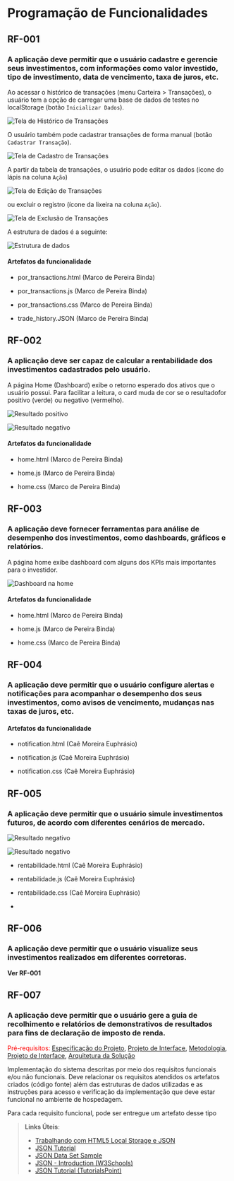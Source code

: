 # Programação de Funcionalidades

## RF-001 

### A aplicação deve permitir que o usuário cadastre e gerencie seus investimentos, com informações como valor investido, tipo de investimento, data de vencimento, taxa de juros, etc.

Ao acessar o histórico de transações (menu Carteira > Transações), o usuário tem a opção de carregar uma base de dados de testes no localStorage (botão `Inicializar Dados`). 

![Tela de Histórico de Transações](img/rf_01_transacoes.png)

O usuário também pode cadastrar transações de forma manual (botão `Cadastrar Transação`).

![Tela de Cadastro de Transações](img/rf_01_cadastrar_transacoes.png)

A partir da tabela de transações, o usuário pode editar os dados (ícone do lápis na coluna `Ação`)  

![Tela de Edição de Transações](img/rf_01_editar_transacoes.png)

ou excluir o registro (ícone da lixeira na coluna `Ação`).

![Tela de Exclusão de Transações](img/rf_01_excluir_transacoes.png)

A estrutura de dados é a seguinte:

![Estrutura de dados](img/rf_04_estrutura_dados.png)

#### Artefatos da funcionalidade

- por_transactions.html (Marco de Pereira Binda)

- por_transactions.js (Marco de Pereira Binda)

- por_transactions.css (Marco de Pereira Binda)

- trade_history.JSON (Marco de Pereira Binda)

## RF-002 

### A aplicação deve ser capaz de calcular a rentabilidade dos investimentos cadastrados pelo usuário.

A página Home (Dashboard) exibe o retorno esperado dos ativos que o usuário possui. Para facilitar a leitura, o card muda de cor se o resultadofor positivo (verde) ou negativo (vermelho).

![Resultado positivo](img/rf_02_rentabilidade_01.png)

![Resultado negativo](img/rf_02_rentabilidade_02.png)

#### Artefatos da funcionalidade

- home.html (Marco de Pereira Binda)

- home.js (Marco de Pereira Binda)

- home.css (Marco de Pereira Binda)

## RF-003 

### A aplicação deve fornecer ferramentas para análise de desempenho dos investimentos, como dashboards, gráficos e relatórios.

A página home exibe dashboard com alguns dos KPIs mais importantes para o investidor.

![Dashboard na home](img/rf_03_dashboard.png)

#### Artefatos da funcionalidade

- home.html (Marco de Pereira Binda)

- home.js (Marco de Pereira Binda)

- home.css (Marco de Pereira Binda)

## RF-004 

### A aplicação deve permitir que o usuário configure alertas e notificações para acompanhar o desempenho dos seus investimentos, como avisos de vencimento, mudanças nas taxas de juros, etc.

#### Artefatos da funcionalidade

- notification.html (Caê Moreira Euphrásio)

- notification.js (Caê Moreira Euphrásio)

- notification.css (Caê Moreira Euphrásio)

## RF-005 

### A aplicação deve permitir que o usuário simule investimentos futuros, de acordo com diferentes cenários de mercado.

![Resultado negativo](img/rf_03_simulacao_01.png)

![Resultado negativo](img/rf_03_simulacao_02.png)

- rentabilidade.html (Caê Moreira Euphrásio)

- rentabilidade.js (Caê Moreira Euphrásio)

- rentabilidade.css (Caê Moreira Euphrásio)
- 
## RF-006 

### A aplicação deve permitir que o usuário visualize seus investimentos realizados em diferentes corretoras.

**Ver RF-001** 

## RF-007 

### A aplicação deve permitir que o usuário gere a guia de recolhimento e relatórios de demonstrativos de resultados para fins de declaração de imposto de renda.


<span style="color:red">Pré-requisitos: <a href="2-Especificação do Projeto.md"> Especificação do Projeto</a></span>, <a href="3-Projeto de Interface.md"> Projeto de Interface</a>, <a href="4-Metodologia.md"> Metodologia</a>, <a href="3-Projeto de Interface.md"> Projeto de Interface</a>, <a href="5-Arquitetura da Solução.md"> Arquitetura da Solução</a>

Implementação do sistema descritas por meio dos requisitos funcionais e/ou não funcionais. Deve relacionar os requisitos atendidos os artefatos criados (código fonte) além das estruturas de dados utilizadas e as instruções para acesso e verificação da implementação que deve estar funcional no ambiente de hospedagem.

Para cada requisito funcional, pode ser entregue um artefato desse tipo

> **Links Úteis**:
>
> - [Trabalhando com HTML5 Local Storage e JSON](https://www.devmedia.com.br/trabalhando-com-html5-local-storage-e-json/29045)
> - [JSON Tutorial](https://www.w3resource.com/JSON)
> - [JSON Data Set Sample](https://opensource.adobe.com/Spry/samples/data_region/JSONDataSetSample.html)
> - [JSON - Introduction (W3Schools)](https://www.w3schools.com/js/js_json_intro.asp)
> - [JSON Tutorial (TutorialsPoint)](https://www.tutorialspoint.com/json/index.htm)

